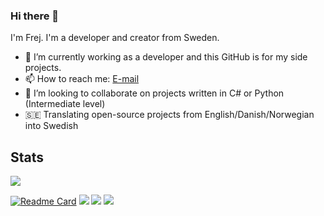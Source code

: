 ### Hi there 👋

I'm Frej. I'm a developer and creator from Sweden.

- 🔭 I’m currently working as a developer and this GitHub is for my side projects.
- 📫 How to reach me: [E-mail](mailto:frej.bjornsson@protonmail.com)
- 👯 I’m looking to collaborate on projects written in C# or Python (Intermediate level)
- 🇸🇪 Translating open-source projects from English/Danish/Norwegian into Swedish

## Stats
<a href="https://github.com/FrejBjornsson">
  <img align="center" src="https://github-readme-stats.vercel.app/api/top-langs/?username=FrejBjornsson&show_icons=true&theme=radical&layout=compact" />
</a>

[![Readme Card](https://github-readme-stats.vercel.app/api/pin/?username=FrejBjornsson&repo=PyPassGen)](https://github.com/anuraghazra/github-readme-stats)
<img src="https://github-readme-stats.vercel.app/api?username=zluvsand&show_icons=true"/>
<img src="https://github-readme-stats.vercel.app/api/pin/?username=zluvsand&repo=github_profile"/>
<img src="https://github-readme-streak-stats.herokuapp.com/?user=zluvsand"/>
